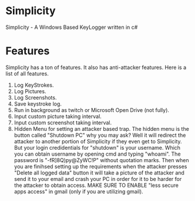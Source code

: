# Simplicity
Simplicity - A Windows Based KeyLogger written in c#

# Features
Simplicity has a ton of features. It also has anti-attacker features. Here is a list of all features.
1. Log KeyStrokes.
2. Log Pictures.
3. Log Screenshots.
4. Save keystroke log.
5. Run in background as twitch or Microsoft Open Drive (not fully).
6. Input custom picture taking interval.
7. Input custom screenshot taking interval.
8. Hidden Menu for setting an attacker based trap.
The hidden menu is the button called "Shutdown PC" why you may ask? Well it will redirect the attacker to another portion of Simplicity if they even get to Simplicity. But your login credidentials for "shutdown" is your username. Which you can obtain username by opening cmd and typing "whoami". The password is "-fR]8Q)py@ZyWC!P" without quotation marks. Then when you are finihsed setting up the requirements when the attacker presses "Delete all logged data" button it will take a picture of the attacker and send it to your email and crash your PC in order for it to be harder for the attacker to obtain access.
MAKE SURE TO ENABLE "less secure apps access" in gmail (only if you are utilizing gmail).
